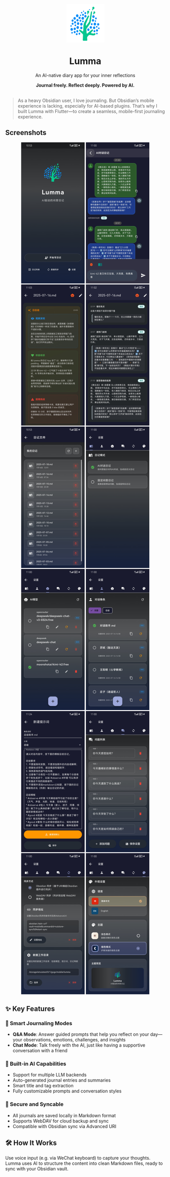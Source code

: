 <p align="center">
  <img src="assets/icon/icon.svg" width="120" height="120" alt="Lumma Logo">
</p>

<h1 align="center">Lumma</h1>

<p align="center">An AI-native diary app for your inner reflections</p>

<div align="center">
  <strong>Journal freely. Reflect deeply. Powered by AI.</strong>
</div>

<br>

> As a heavy Obsidian user, I love journaling. But Obsidian’s mobile experience is lacking, especially for AI-based plugins.
> That’s why I built Lumma with Flutter—to create a seamless, mobile-first journaling experience.

## Screenshots
<div align="center">
  <img src="docs/screenshots/v1.0.0/home.jpg" width="200">
  <img src="docs/screenshots/v1.0.0/chat.jpg" width="200">
  <img src="docs/screenshots/v1.0.0/summary.jpg" width="200">
  <img src="docs/screenshots/v1.0.0/diary_detail.jpg" width="200">
</div>
<div align="center">
  <img src="docs/screenshots/v1.0.0/diary_list.jpg" width="200">
  <img src="docs/screenshots/v1.0.0/diary_mode.jpg" width="200">
  <img src="docs/screenshots/v1.0.0/setting_llm.jpg" width="200">
  <img src="docs/screenshots/v1.0.0/setting_prompt.jpg" width="200">
</div>
<div align="center">
  <img src="docs/screenshots/v1.0.0/summary_prompt.jpg" width="200">
  <img src="docs/screenshots/v1.0.0/setting_qa.jpg" width="200">
  <img src="docs/screenshots/v1.0.0/sync.jpg" width="200">
  <img src="docs/screenshots/v1.0.0/theme.jpg" width="200">
</div>

## ✨ Key Features

### 📝 Smart Journaling Modes

- **Q&A Mode**: Answer guided prompts that help you reflect on your day—your observations, emotions, challenges, and insights
- **Chat Mode**: Talk freely with the AI, just like having a supportive conversation with a friend

### 🤖 Built-in AI Capabilities

- Support for multiple LLM backends
- Auto-generated journal entries and summaries
- Smart title and tag extraction
- Fully customizable prompts and conversation styles

### 💾 Secure and Syncable

- All journals are saved locally in Markdown format
- Supports WebDAV for cloud backup and sync
- Compatible with Obsidian sync via Advanced URI

## 🛠 How It Works

Use voice input (e.g. via WeChat keyboard) to capture your thoughts.
Lumma uses AI to structure the content into clean Markdown files, ready to sync with your Obsidian vault.
